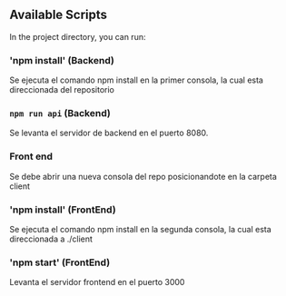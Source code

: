 ## Available Scripts
In the project directory, you can run:


### 'npm install' (Backend)
Se ejecuta el comando npm install en la primer consola, la cual esta direccionada del repositorio

### `npm run api` (Backend)
Se levanta el servidor de backend en el puerto 8080.<br />


### Front end 
Se debe abrir una nueva consola del repo posicionandote en la carpeta client

### 'npm install' (FrontEnd)
Se ejecuta el comando npm install en la segunda consola, la cual esta direccionada a ./client

### 'npm start' (FrontEnd)
Levanta el servidor frontend en el puerto 3000
